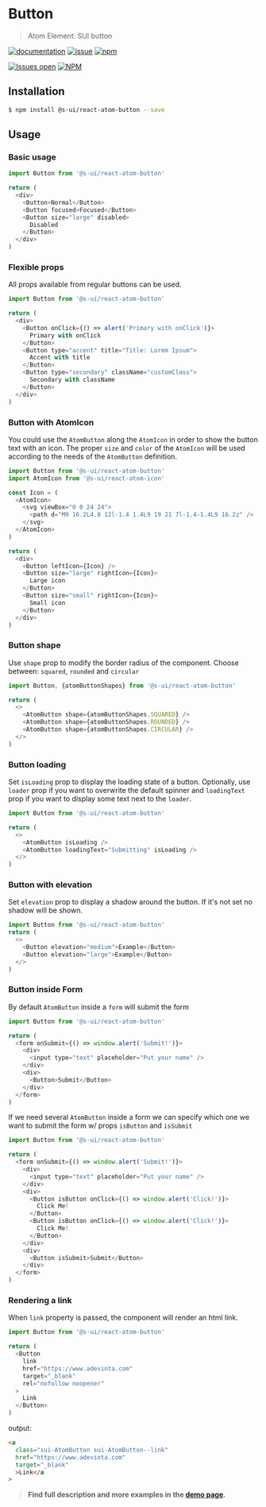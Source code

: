 # Button

> Atom Element: SUI button

[![documentation](https://img.shields.io/badge/read%20the%20doc-black?logo=readthedocs)](https://sui-components.vercel.app/workbench/atom/button/)
[![issue](https://img.shields.io/badge/report%20a%20bug-black?logo=openbugbounty&logoColor=red)](https://github.com/SUI-Components/sui-components/issues/new?&projects=4&template=bug-report.yml&assignees=&template=report-a-bug.yml&title=🪲+&labels=bug,component,atom,button)
[![npm](https://img.shields.io/npm/dt/%40s-ui/react-atom-button?logo=npm&labelColor=black)](https://www.npmjs.com/package/@s-ui/react-atom-button)

[![Issues open](https://img.shields.io/github/issues-search/SUI-Components/sui-components?query=is%3Aopen%20label%3Acomponent%20label%3Abutton&logo=openbugbounty&logoColor=red&label=issues%20open&color=red)](https://github.com/SUI-Components/sui-components/issues?q=is%3Aopen+label%3Acomponent+label%3Abutton)
[![NPM](https://img.shields.io/npm/l/%40s-ui%2Freact-atom-button)](https://github.com/SUI-Components/sui-components/blob/main/components/atom/button/LICENSE.md)

## Installation

```sh
$ npm install @s-ui/react-atom-button --save
```

## Usage

### Basic usage

```js
import Button from '@s-ui/react-atom-button'

return (
  <div>
    <Button>Normal</Button>
    <Button focused>Focused</Button>
    <Button size="large" disabled>
      Disabled
    </Button>
  </div>
)
```

### Flexible props

All props available from regular buttons can be used.

```js
import Button from '@s-ui/react-atom-button'

return (
  <div>
    <Button onClick={() => alert('Primary with onClick')}>
      Primary with onClick
    </Button>
    <Button type="accent" title="Title: Lorem Ipsum">
      Accent with title
    </Button>
    <Button type="secondary" className="customClass">
      Secondary with className
    </Button>
  </div>
)
```

### Button with AtomIcon

You could use the `AtomButton` along the `AtomIcon` in order to show the button text with an icon. The proper `size` and `color` of the `AtomIcon` will be used according to the needs of the `AtomButton` definition.

```js
import Button from '@s-ui/react-atom-button'
import AtomIcon from '@s-ui/react-atom-icon'

const Icon = (
  <AtomIcon>
    <svg viewBox="0 0 24 24">
      <path d="M9 16.2L4.8 12l-1.4 1.4L9 19 21 7l-1.4-1.4L9 16.2z" />
    </svg>
  </AtomIcon>
)

return (
  <div>
    <Button leftIcon={Icon} />
    <Button size="large" rightIcon={Icon}>
      Large icon
    </Button>
    <Button size="small" rightIcon={Icon}>
      Small icon
    </Button>
  </div>
)
```

### Button shape

Use `shape` prop to modify the border radius of the component. Choose between: `squared`, `rounded` and `circular`

```js
import Button, {atomButtonShapes} from '@s-ui/react-atom-button'

return (
  <>
    <AtomButton shape={atomButtonShapes.SQUARED} />
    <AtomButton shape={atomButtonShapes.ROUNDED} />
    <AtomButton shape={atomButtonShapes.CIRCULAR} />
  </>
)
```

### Button loading

Set `isLoading` prop to display the loading state of a button. Optionally, use `loader` prop if you want to overwrite the default spinner and `loadingText` prop if you want to display some text next to the `loader`.

```js
import Button from '@s-ui/react-atom-button'

return (
  <>
    <AtomButton isLoading />
    <AtomButton loadingText="Submitting" isLoading />
  </>
)
```

### Button with elevation

Set `elevation` prop to display a shadow around the button. If it's not set no shadow will be shown.

```js
import Button from '@s-ui/react-atom-button'
return (
  <>
    <Button elevation="medium">Example</Button>
    <Button elevation="large">Example</Button>
  </>
)
```

### Button inside Form

By default `AtomButton` inside a `form` will submit the form

```js
import Button from '@s-ui/react-atom-button'

return (
  <form onSubmit={() => window.alert('Submit!')}>
    <div>
      <input type="text" placeholder="Put your name" />
    </div>
    <div>
      <Button>Submit</Button>
    </div>
  </form>
)
```

If we need several `AtomButton` inside a form we can specify which one we want to submit the form w/ props `isButton` and `isSubmit`

```js
import Button from '@s-ui/react-atom-button'

return (
  <form onSubmit={() => window.alert('Submit!')}>
    <div>
      <input type="text" placeholder="Put your name" />
    </div>
    <div>
      <Button isButton onClick={() => window.alert('Click!')}>
        Click Me!
      </Button>
      <Button isButton onClick={() => window.alert('Click!')}>
        Click Me!
      </Button>
    </div>
    <div>
      <Button isSubmit>Submit</Button>
    </div>
  </form>
)
```

### Rendering a link

When `link` property is passed, the component will render an html link.

```js
import Button from '@s-ui/react-atom-button'

return (
  <Button
    link
    href="https://www.adevinta.com"
    target="_blank"
    rel="nofollow noopener"
  >
    Link
  </Button>
)
```

output:

```html
<a
  class="sui-AtomButton sui-AtomButton--link"
  href="https://www.adevinta.com"
  target="_blank"
  >Link</a
>
```

> **Find full description and more examples in the [demo page](https://sui-components.now.sh/workbench/atom/button).**
